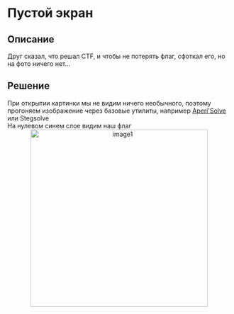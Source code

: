<h1>Пустой экран</h1>

<h2>Описание</h2>
Друг сказал, что решал CTF, и чтобы не потерять флаг, сфоткал его, но на фото ничего нет...<br>

<h2>Решение</h2>
При открытии картинки мы не видим ничего необычного, поэтому прогоняем изображение через базовые утилиты, например <a href="https://aperisolve.fr">Aperi'Solve</a> или Stegsolve<br>
На нулевом синем слое видим наш флаг<br>

<div align="center"><img width="400px" alt="image1" src="https://github.com/QwarkDev/"></div>
